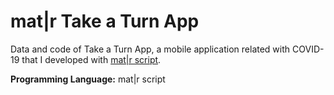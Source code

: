 # mat|r Take a Turn App
Data and code of Take a Turn App, a mobile application related with COVID-19 that I developed with [mat|r script](https://www.matrproject.com/).

**Programming Language:** mat|r script

